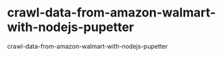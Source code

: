 # crawl-data-from-amazon-walmart-with-nodejs-pupetter
crawl-data-from-amazon-walmart-with-nodejs-pupetter
